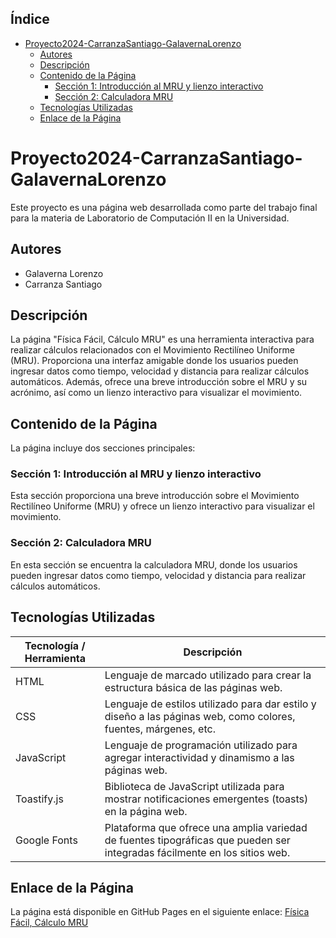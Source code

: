 ## Índice

- [Proyecto2024-CarranzaSantiago-GalavernaLorenzo](#Proyecto2024-CarranzaSantiago-GalavernaLorenzo)
    - [Autores](#Autores)
    - [Descripción](#Descripción)
    - [Contenido de la Página](#Contenido-de-la-Página)
        - [Sección 1: Introducción al MRU y lienzo interactivo](#sección-1-introducción-al-mru-y-lienzo-interactivo)
        - [Sección 2: Calculadora MRU](#sección-2-calculadora-mru)
    - [Tecnologías Utilizadas](#Tecnologías-Utilizadas)
    - [Enlace de la Página](#Enlace-de-la-Página)

# Proyecto2024-CarranzaSantiago-GalavernaLorenzo

Este proyecto es una página web desarrollada como parte del trabajo final para la materia de Laboratorio de Computación II en la Universidad.

## Autores

- Galaverna Lorenzo
- Carranza Santiago

## Descripción

La página "Física Fácil, Cálculo MRU" es una herramienta interactiva para realizar cálculos relacionados con el Movimiento Rectilíneo Uniforme (MRU). Proporciona una interfaz amigable donde los usuarios pueden ingresar datos como tiempo, velocidad y distancia para realizar cálculos automáticos. Además, ofrece una breve introducción sobre el MRU y su acrónimo, así como un lienzo interactivo para visualizar el movimiento.

## Contenido de la Página
La página incluye dos secciones principales:

### Sección 1: Introducción al MRU y lienzo interactivo
Esta sección proporciona una breve introducción sobre el Movimiento Rectilíneo Uniforme (MRU) y ofrece un lienzo interactivo para visualizar el movimiento.

### Sección 2: Calculadora MRU
En esta sección se encuentra la calculadora MRU, donde los usuarios pueden ingresar datos como tiempo, velocidad y distancia para realizar cálculos automáticos.

## Tecnologías Utilizadas

| Tecnología / Herramienta | Descripción |
|---------------------------|-------------|
| HTML                      | Lenguaje de marcado utilizado para crear la estructura básica de las páginas web. |
| CSS                       | Lenguaje de estilos utilizado para dar estilo y diseño a las páginas web, como colores, fuentes, márgenes, etc. |
| JavaScript                | Lenguaje de programación utilizado para agregar interactividad y dinamismo a las páginas web. |
| Toastify.js               | Biblioteca de JavaScript utilizada para mostrar notificaciones emergentes (toasts) en la página web. |
| Google Fonts              | Plataforma que ofrece una amplia variedad de fuentes tipográficas que pueden ser integradas fácilmente en los sitios web. |


## Enlace de la Página

La página está disponible en GitHub Pages en el siguiente enlace: [Física Fácil, Cálculo MRU](https://ucc-labcompu2.github.io/Proyecto2024-CarranzaSantiago-GalavernaLorenzo/index.html)
